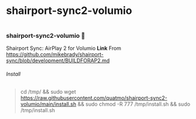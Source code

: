# shairport-sync2-volumio




```

```

### shairport-sync2-volumio 👋
Shairport Sync: AirPlay 2 for Volumio
**Link** From https://github.com/mikebrady/shairport-sync/blob/development/BUILDFORAP2.md


###### Install
> cd /tmp/ && sudo wget https://raw.githubusercontent.com/quatmo/shairport-sync2-volumio/main/install.sh && sudo chmod -R 777 /tmp/install.sh && sudo /tmp/install.sh
> 

####
